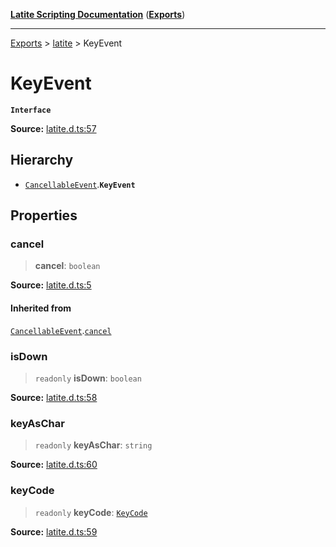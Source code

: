 [**Latite Scripting Documentation**](../../README.md) ([**Exports**](../../exports.md))

---

[Exports](../../exports.md) > [latite](../index.md) > KeyEvent

# KeyEvent

**`Interface`**

**Source:** [latite.d.ts:57](https://github.com/LatiteScripting/latitescripting.github.io/blob/a8bf81d/definitions/latite.d.ts#L57)

## Hierarchy

- [`CancellableEvent`](interface.CancellableEvent.md).**`KeyEvent`**

## Properties

### cancel

> **cancel**: `boolean`

**Source:** [latite.d.ts:5](https://github.com/LatiteScripting/latitescripting.github.io/blob/a8bf81d/definitions/latite.d.ts#L5)

#### Inherited from

[`CancellableEvent`](interface.CancellableEvent.md).[`cancel`](interface.CancellableEvent.md#cancel)

### isDown

> `readonly` **isDown**: `boolean`

**Source:** [latite.d.ts:58](https://github.com/LatiteScripting/latitescripting.github.io/blob/a8bf81d/definitions/latite.d.ts#L58)

### keyAsChar

> `readonly` **keyAsChar**: `string`

**Source:** [latite.d.ts:60](https://github.com/LatiteScripting/latitescripting.github.io/blob/a8bf81d/definitions/latite.d.ts#L60)

### keyCode

> `readonly` **keyCode**: [`KeyCode`](../../module.key/enumerations/enumeration.KeyCode.md)

**Source:** [latite.d.ts:59](https://github.com/LatiteScripting/latitescripting.github.io/blob/a8bf81d/definitions/latite.d.ts#L59)
